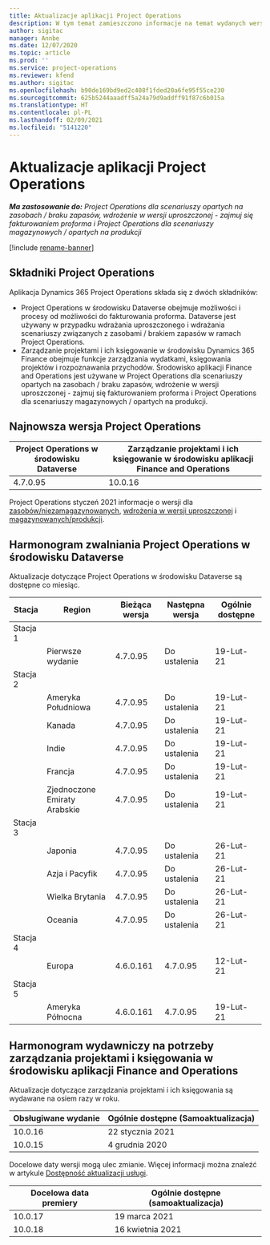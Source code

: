 ```yaml
---
title: Aktualizacje aplikacji Project Operations
description: W tym temat zamieszczono informacje na temat wydanych wersji aplikacji Dynamics 365 Project Operations.
author: sigitac
manager: Annbe
ms.date: 12/07/2020
ms.topic: article
ms.prod: ''
ms.service: project-operations
ms.reviewer: kfend
ms.author: sigitac
ms.openlocfilehash: b90de169bd9ed2c408f1fded20a6fe95f55ce230
ms.sourcegitcommit: 625b5244aaadff5a24a79d9addff91f87c6b015a
ms.translationtype: HT
ms.contentlocale: pl-PL
ms.lasthandoff: 02/09/2021
ms.locfileid: "5141220"
---
```

# <a name="project-operations-updates"></a>Aktualizacje aplikacji Project Operations

_**Ma zastosowanie do:** Project Operations dla scenariuszy opartych na zasobach / braku zapasów, wdrożenie w wersji uproszczonej - zajmuj się fakturowaniem proforma i Project Operations dla scenariuszy magazynowych / opartych na produkcji_

[!include [rename-banner](~/includes/cc-data-platform-banner.md)]

## <a name="project-operations-components"></a>Składniki Project Operations

Aplikacja Dynamics 365 Project Operations składa się z dwóch składników:

- Project Operations w środowisku Dataverse obejmuje możliwości i procesy od możliwości do fakturowania proforma. Dataverse jest używany w przypadku wdrażania uproszczonego i wdrażania scenariuszy związanych z zasobami / brakiem zapasów w ramach Project Operations.
- Zarządzanie projektami i ich księgowanie w środowisku Dynamics 365 Finance obejmuje funkcje zarządzania wydatkami, księgowania projektów i rozpoznawania przychodów. Środowisko aplikacji Finance and Operations jest używane w Project Operations dla scenariuszy opartych na zasobach / braku zapasów, wdrożenie w wersji uproszczonej - zajmuj się fakturowaniem proforma i Project Operations dla scenariuszy magazynowych / opartych na produkcji.

## <a name="project-operations-latest-version"></a>Najnowsza wersja Project Operations

| Project Operations w środowisku Dataverse | Zarządzanie projektami i ich księgowanie w środowisku aplikacji Finance and Operations |
| --- | --- |
| 4.7.0.95 | 10.0.16 |

Project Operations styczeń 2021 informacje o wersji dla [zasobów/niezamagazynowanych](whats-new-feb-2021-resource-based.md), [wdrożenia w wersji uproszczonej](../pro/whats-new/whats-new-feb-2021-lite.md) i [magazynowanych/produkcji](../prod-pma/whats-new/whats-new-jan-2021-stocked.md).

## <a name="release-schedule-for-project-operations-on-dataverse-environment"></a>Harmonogram zwalniania Project Operations w środowisku Dataverse

Aktualizacje dotyczące Project Operations w środowisku Dataverse są dostępne co miesiąc. 

| Stacja   | Region        | Bieżąca wersja | Następna wersja | Ogólnie dostępne |
|-----------|---------------|-----------------|--------------|---------------------|
| Stacja 1 |   &nbsp;      |    &nbsp;       | &nbsp;       |      &nbsp;         |
|   &nbsp;  | Pierwsze wydanie |  4.7.0.95       | Do ustalenia     | 19-Lut-21           |
| Stacja 2 |   &nbsp;      |    &nbsp;       | &nbsp;       |      &nbsp;         |
|   &nbsp;  | Ameryka Południowa |  4.7.0.95       | Do ustalenia     | 19-Lut-21           |
|    &nbsp; | Kanada        |  4.7.0.95       | Do ustalenia     | 19-Lut-21           |
|   &nbsp;  | Indie         |  4.7.0.95       | Do ustalenia     | 19-Lut-21           |
|   &nbsp;  | Francja         |  4.7.0.95       | Do ustalenia     | 19-Lut-21           |
|   &nbsp;  | Zjednoczone Emiraty Arabskie         |  4.7.0.95       | Do ustalenia     | 19-Lut-21           |
| Stacja 3  |      &nbsp;   |     &nbsp;      |     &nbsp;   |      &nbsp;         |
|   &nbsp;  | Japonia         |  4.7.0.95       | Do ustalenia     | 26-Lut-21           |
|   &nbsp;  | Azja i Pacyfik  |  4.7.0.95       | Do ustalenia     | 26-Lut-21           |
|   &nbsp;  | Wielka Brytania |  4.7.0.95       | Do ustalenia     | 26-Lut-21           |
|   &nbsp;  | Oceania       |  4.7.0.95       | Do ustalenia     | 26-Lut-21           |
| Stacja 4 |     &nbsp;    |     &nbsp;      |     &nbsp;   |      &nbsp;         |
|   &nbsp;  | Europa        |  4.6.0.161       | 4.7.0.95     | 12-Lut-21           |
| Stacja 5 |     &nbsp;    |     &nbsp;      |     &nbsp;   |      &nbsp;         |
|   &nbsp;  | Ameryka Północna |  4.6.0.161       | 4.7.0.95     | 19-Lut-21           |

## <a name="release-schedule-for-project-management-and-accounting-in-the-finance-and-operations-apps-environment"></a>Harmonogram wydawniczy na potrzeby zarządzania projektami i księgowania w środowisku aplikacji Finance and Operations

Aktualizacje dotyczące zarządzania projektami i ich księgowania są wydawane na osiem razy w roku.

| Obsługiwane wydanie | Ogólnie dostępne (Samoaktualizacja) |
| --- | --- |
| 10.0.16 | 22 stycznia 2021 |
| 10.0.15 | 4 grudnia 2020 |


Docelowe daty wersji mogą ulec zmianie. Więcej informacji można znaleźć w artykule [Dostępność aktualizacji usługi](https://docs.microsoft.com/dynamics365/fin-ops-core/fin-ops/get-started/public-preview-releases?toc=/dynamics365/finance/toc.json).

| Docelowa data premiery | Ogólnie dostępne (samoaktualizacja) |
| --- | --- |
| 10.0.17 | 19 marca 2021 |
| 10.0.18 | 16 kwietnia 2021 |
